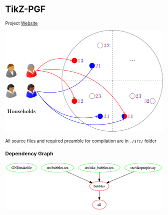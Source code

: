 # TikZ-PGF

Project [Website](https://eloualiche.github.io/TikZ-PGF/)

![](./output/bubbles.png)

All source files and required preamble for compilation are in `./src/` folder



### Dependency Graph

![](./log/graph-TikZ-dag.png)